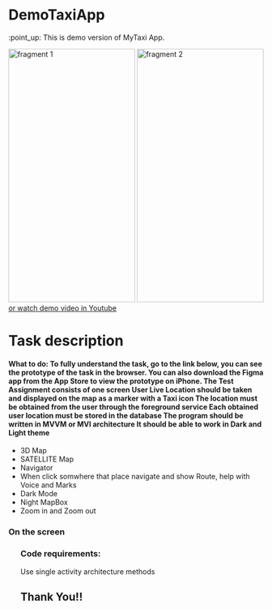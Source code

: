 # DemoTaxiApp
<html>


<body>

<p>
:point_up: This is demo version of MyTaxi App.
</p>

<img alt="fragment 1" src="https://files.fm/u/y5racw2td" width="250" height="500"/>
<img alt="fragment 2" src="https://drive.google.com/file/d/1i2CIJs11C3Uyi7kwzbI4EJN5r1YIsyEq/view?usp=sharing" width="250" height="500"/>
<a href="https://youtu.be/kwXwgB3pPzI" target="blank">or watch demo video in Youtube</a> 
<h1>
 Task description
</h1>

<h4>
What to do:
To fully understand the task, go to the link below, you can see the prototype of the task in the browser. You can also download the Figma app from the App Store to view the prototype on iPhone.
The Test Assignment consists of one screen
User Live Location should be taken and displayed on the map as a marker with a Taxi icon
The location must be obtained from the user through the foreground service
Each obtained user location must be stored in the database
The program should be written in MVVM or MVI architecture
It should be able to work in Dark and Light theme
 
 </h4>
 
 <ul>
<li>3D Map</li>
<li>SATELLITE Map</li>
<li>Navigator</li>
<li>When click somwhere that place navigate and show Route, help with Voice and Marks</li>
 <li>Dark Mode</li>
 <li>Night MapBox</li>
 <li>Zoom in and Zoom out</li> 
 
</ul>

<h3>
On the screen
</h3>

<ul>
  </ui>
  <h3>Code requirements:</h3>
 <p>Use single activity architecture methods</p>
 
 <h2>
 Thank You!!
 </h2>
</body>

</html>
